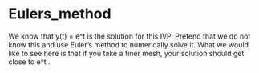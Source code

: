 # Eulers_method

We know that y(t) = e^t
is the solution for this IVP. Pretend that we do not know
this and use Euler’s method to numerically solve it. What we would like to see here
is that if you take a finer mesh, your solution should get close to e^t
.
